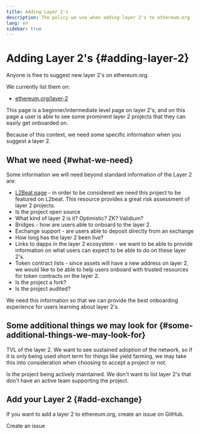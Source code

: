 ```yaml
---
title: Adding Layer 2's
description: The policy we use when adding layer 2's to ethereum.org
lang: en
sidebar: true
---
```


# Adding Layer 2's {#adding-layer-2}

Anyone is free to suggest new layer 2's on ethereum.org.

We currently list them on:

- [ethereum.org/layer-2](/layer-2/)

This page is a beginner/intermediate level page on layer 2's, and on this page a user is able to see some prominent layer 2 projects that they can easily get onboarded on.

Because of this context, we need some specific information when you suggest a layer 2.

## What we need {#what-we-need}

Some information we will need beyond standard information of the Layer 2 are:

- [L2Beat page](https://l2beat.com) - in order to be considered we need this project to be featured on L2beat. This resource provides a great risk assessment of layer 2 projects.
- Is the project open source
- What kind of layer 2 is it? Optimistic? ZK? Validium?
- Bridges - how are users able to onboard to the layer 2.
- Exchange support - are users able to deposit directly from an exchange
- How long has the layer 2 been live?
- Links to dapps in the layer 2 ecosystem - we want to be able to provide information on what users can expect to be able to do on these layer 2's.
- Token contract lists - since assets will have a new address on layer 2, we would like to be able to help users onboard with trusted resources for token contracts on the layer 2.
- Is the project a fork?
- Is the project audited?

We need this information so that we can provide the best onboarding experience for users learning about layer 2's.

## Some additional things we may look for {#some-additional-things-we-may-look-for}

TVL of the layer 2. We want to see sustained adoption of the network, so if it is only being used short term for things like yield farming, we may take this into consideration when choosing to accept a project or not.

Is the project being actively maintained. We don't want to list layer 2's that don't have an active team supporting the project.

## Add your Layer 2 {#add-exchange}

If you want to add a layer 2 to ethereum.org, create an issue on GitHub.

<ButtonLink to="https://github.com/ethereum/ethereum-org-website/issues/new/choose">
  Create an issue
</ButtonLink>
